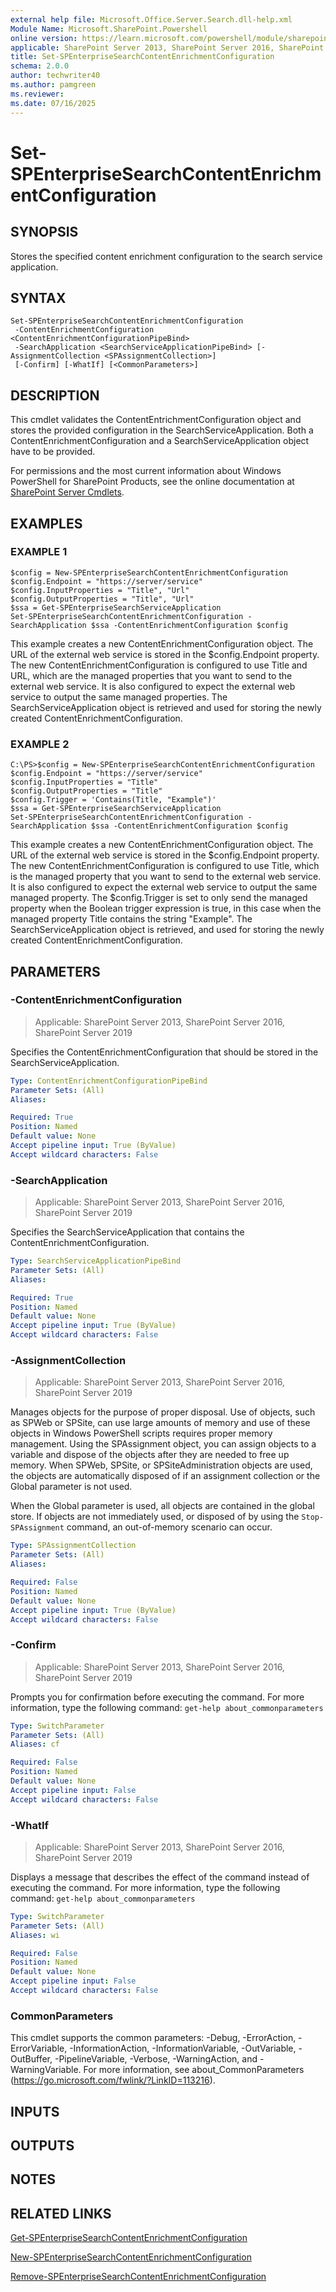 ```yaml
---
external help file: Microsoft.Office.Server.Search.dll-help.xml
Module Name: Microsoft.SharePoint.Powershell
online version: https://learn.microsoft.com/powershell/module/sharepoint-server/set-spenterprisesearchcontentenrichmentconfiguration
applicable: SharePoint Server 2013, SharePoint Server 2016, SharePoint Server 2019
title: Set-SPEnterpriseSearchContentEnrichmentConfiguration
schema: 2.0.0
author: techwriter40
ms.author: pamgreen
ms.reviewer:
ms.date: 07/16/2025
---
```


# Set-SPEnterpriseSearchContentEnrichmentConfiguration

## SYNOPSIS
Stores the specified content enrichment configuration to the search service application.

## SYNTAX

```
Set-SPEnterpriseSearchContentEnrichmentConfiguration
 -ContentEnrichmentConfiguration <ContentEnrichmentConfigurationPipeBind>
 -SearchApplication <SearchServiceApplicationPipeBind> [-AssignmentCollection <SPAssignmentCollection>]
 [-Confirm] [-WhatIf] [<CommonParameters>]
```

## DESCRIPTION
This cmdlet validates the ContentEntrichmentConfiguration object and stores the provided configuration in the SearchServiceApplication.
Both a ContentEnrichmentConfiguration and a SearchServiceApplication object have to be provided.

For permissions and the most current information about Windows PowerShell for SharePoint Products, see the online documentation at [SharePoint Server Cmdlets](https://learn.microsoft.com/powershell/sharepoint/sharepoint-server/sharepoint-server-cmdlets).

## EXAMPLES

### EXAMPLE 1
```
$config = New-SPEnterpriseSearchContentEnrichmentConfiguration
$config.Endpoint = "https://server/service"
$config.InputProperties = "Title", "Url"
$config.OutputProperties = "Title", "Url"
$ssa = Get-SPEnterpriseSearchServiceApplication
Set-SPEnterpriseSearchContentEnrichmentConfiguration -SearchApplication $ssa -ContentEnrichmentConfiguration $config
```

This example creates a new ContentEnrichmentConfiguration object.
The URL of the external web service is stored in the $config.Endpoint property.
The new ContentEnrichmentConfiguration is configured to use Title and URL, which are the managed properties that you want to send to the external web service.
It is also configured to expect the external web service to output the same managed properties.
The SearchServiceApplication object is retrieved and used for storing the newly created ContentEnrichmentConfiguration.

### EXAMPLE 2
```
C:\PS>$config = New-SPEnterpriseSearchContentEnrichmentConfiguration
$config.Endpoint = "https://server/service"
$config.InputProperties = "Title"
$config.OutputProperties = "Title"
$config.Trigger = 'Contains(Title, "Example")'
$ssa = Get-SPEnterpriseSearchServiceApplication
Set-SPEnterpriseSearchContentEnrichmentConfiguration -SearchApplication $ssa -ContentEnrichmentConfiguration $config
```

This example creates a new ContentEnrichmentConfiguration object.
The URL of the external web service is stored in the $config.Endpoint property.
The new ContentEnrichmentConfiguration is configured to use Title, which is the managed property that you want to send to the external web service.
It is also configured to expect the external web service to output the same managed property.
The $config.Trigger is set to only send the managed property when the Boolean trigger expression is true, in this case when the managed property Title contains the string "Example".
The SearchServiceApplication object is retrieved, and used for storing the newly created ContentEnrichmentConfiguration.

## PARAMETERS

### -ContentEnrichmentConfiguration

> Applicable: SharePoint Server 2013, SharePoint Server 2016, SharePoint Server 2019

Specifies the ContentEnrichmentConfiguration that should be stored in the SearchServiceApplication.

```yaml
Type: ContentEnrichmentConfigurationPipeBind
Parameter Sets: (All)
Aliases:

Required: True
Position: Named
Default value: None
Accept pipeline input: True (ByValue)
Accept wildcard characters: False
```

### -SearchApplication

> Applicable: SharePoint Server 2013, SharePoint Server 2016, SharePoint Server 2019

Specifies the SearchServiceApplication that contains the ContentEnrichmentConfiguration.

```yaml
Type: SearchServiceApplicationPipeBind
Parameter Sets: (All)
Aliases:

Required: True
Position: Named
Default value: None
Accept pipeline input: True (ByValue)
Accept wildcard characters: False
```

### -AssignmentCollection

> Applicable: SharePoint Server 2013, SharePoint Server 2016, SharePoint Server 2019

Manages objects for the purpose of proper disposal.
Use of objects, such as SPWeb or SPSite, can use large amounts of memory and use of these objects in Windows PowerShell scripts requires proper memory management.
Using the SPAssignment object, you can assign objects to a variable and dispose of the objects after they are needed to free up memory.
When SPWeb, SPSite, or SPSiteAdministration objects are used, the objects are automatically disposed of if an assignment collection or the Global parameter is not used.

When the Global parameter is used, all objects are contained in the global store.
If objects are not immediately used, or disposed of by using the `Stop-SPAssignment` command, an out-of-memory scenario can occur.

```yaml
Type: SPAssignmentCollection
Parameter Sets: (All)
Aliases:

Required: False
Position: Named
Default value: None
Accept pipeline input: True (ByValue)
Accept wildcard characters: False
```

### -Confirm

> Applicable: SharePoint Server 2013, SharePoint Server 2016, SharePoint Server 2019

Prompts you for confirmation before executing the command.
For more information, type the following command: `get-help about_commonparameters`

```yaml
Type: SwitchParameter
Parameter Sets: (All)
Aliases: cf

Required: False
Position: Named
Default value: None
Accept pipeline input: False
Accept wildcard characters: False
```

### -WhatIf

> Applicable: SharePoint Server 2013, SharePoint Server 2016, SharePoint Server 2019

Displays a message that describes the effect of the command instead of executing the command.
For more information, type the following command: `get-help about_commonparameters`

```yaml
Type: SwitchParameter
Parameter Sets: (All)
Aliases: wi

Required: False
Position: Named
Default value: None
Accept pipeline input: False
Accept wildcard characters: False
```

### CommonParameters
This cmdlet supports the common parameters: -Debug, -ErrorAction, -ErrorVariable, -InformationAction, -InformationVariable, -OutVariable, -OutBuffer, -PipelineVariable, -Verbose, -WarningAction, and -WarningVariable. For more information, see about_CommonParameters (https://go.microsoft.com/fwlink/?LinkID=113216).

## INPUTS

## OUTPUTS

## NOTES

## RELATED LINKS

[Get-SPEnterpriseSearchContentEnrichmentConfiguration](Get-SPEnterpriseSearchContentEnrichmentConfiguration.md)

[New-SPEnterpriseSearchContentEnrichmentConfiguration](New-SPEnterpriseSearchContentEnrichmentConfiguration.md)

[Remove-SPEnterpriseSearchContentEnrichmentConfiguration](Remove-SPEnterpriseSearchContentEnrichmentConfiguration.md)
